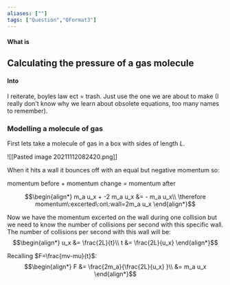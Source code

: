 ```yaml
---
aliases: [""]
tags: ["Question","QFormat3"]
---
```


#### What is
## Calculating the pressure of a gas molecule
#### Into
I reiterate, boyles law ect = trash. Just use the one we are about to make (I really don't know why we learn about obsolete equations, too many names to remember).

### Modelling a molecule of gas

First lets take a molecule of gas in a box with sides of length $L$.

![[Pasted image 20211112082420.png]]

When it hits a wall it bounces off with an equal but negative momentum so:

momentum before + momentum change = momentum after

$$\begin{align*}
   m_a u_x + -2 m_a u_x &= - m_a u_x\\
 \therefore momentum\:excerted\:on\:wall=2m_a u_x  
\end{align*}$$

Now we have the momentum excerted on the wall during one collision but we need to know the number of collisions per second with this specific wall. The number of collisions per second with this wall will be:
$$\begin{align*}
   u_x &= \frac{2L}{t}\\
t &= \frac{2L}{u_x} 
\end{align*}$$

Recalling $F=\frac{mv-mu}{t}$:
$$\begin{align*}
   F &= \frac{2m_a}{\frac{2L}{u_x} }\\
&= m_a u_x
\end{align*}$$